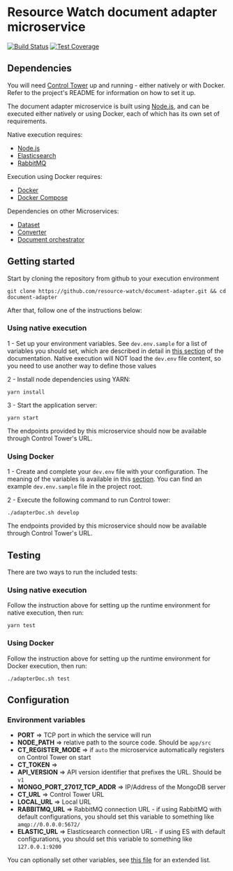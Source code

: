 # Resource Watch document adapter microservice

[![Build Status](https://travis-ci.org/resource-watch/document-adapter.svg?branch=dev)](https://travis-ci.org/resource-watch/document-adapter)
[![Test Coverage](https://api.codeclimate.com/v1/badges/381fe72ebbdaaeb9aff4/test_coverage)](https://codeclimate.com/github/resource-watch/document-adapter/test_coverage)

## Dependencies

You will need [Control Tower](https://github.com/control-tower/control-tower) up and running - either natively or with Docker. Refer to the project's README for information on how to set it up.

The document adapter microservice is built using [Node.js](https://nodejs.org/en/), and can be executed either natively or using Docker, each of which has its own set of requirements.

Native execution requires:
- [Node.js](https://nodejs.org/en/)
- [Elasticsearch](https://www.elastic.co/)
- [RabbitMQ](https://www.rabbitmq.com/)

Execution using Docker requires:
- [Docker](https://www.docker.com/)
- [Docker Compose](https://docs.docker.com/compose/)

Dependencies on other Microservices:

- [Dataset](https://github.com/resource-watch/dataset/)
- [Converter](https://github.com/resource-watch/converter)
- [Document orchestrator](https://github.com/resource-watch/doc-orchestrator/)

## Getting started

Start by cloning the repository from github to your execution environment

```
git clone https://github.com/resource-watch/document-adapter.git && cd document-adapter
```

After that, follow one of the instructions below:

### Using native execution

1 - Set up your environment variables. See `dev.env.sample` for a list of variables you should set, which are described in detail in [this section](#configuration-environment-variables) of the documentation. Native execution will NOT load the `dev.env` file content, so you need to use another way to define those values

2 - Install node dependencies using YARN:
```
yarn install
```

3 - Start the application server:
```
yarn start
```

The endpoints provided by this microservice should now be available through Control Tower's URL.

### Using Docker

1 - Create and complete your `dev.env` file with your configuration. The meaning of the variables is available in this [section](#configuration-environment-variables). You can find an example `dev.env.sample` file in the project root.

2 - Execute the following command to run Control tower:

```
./adapterDoc.sh develop
```

The endpoints provided by this microservice should now be available through Control Tower's URL.

## Testing

There are two ways to run the included tests:

### Using native execution

Follow the instruction above for setting up the runtime environment for native execution, then run:
```
yarn test
```

### Using Docker

Follow the instruction above for setting up the runtime environment for Docker execution, then run:
```
./adapterDoc.sh test
```

## Configuration

### Environment variables

- **PORT** => TCP port in which the service will run
- **NODE_PATH** => relative path to the source code. Should be `app/src`
- **CT_REGISTER_MODE** => if `auto` the microservice automatically registers on Control Tower on start
- **CT_TOKEN** => 
- **API_VERSION** => API version identifier that prefixes the URL. Should be `v1`
- **MONGO_PORT_27017_TCP_ADDR** => IP/Address of the MongoDB server
- **CT_URL** => Control Tower URL
- **LOCAL_URL** => Local URL
- **RABBITMQ_URL** => RabbitMQ connection URL - if using RabbitMQ with default configurations, you should set this variable to something like `amqp://0.0.0.0:5672/`
- **ELASTIC_URL** => Elasticsearch connection URL - if using ES with default configurations, you should set this variable to something like `127.0.0.1:9200`

You can optionally set other variables, see [this file](config/custom-environment-variables.json) for an extended list.
